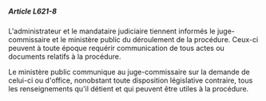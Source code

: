 ##### Article L621-8

L'administrateur et le mandataire judiciaire tiennent informés le juge-commissaire et le ministère public du déroulement de la procédure. Ceux-ci peuvent à toute époque requérir communication de tous actes ou documents relatifs à la procédure.

Le ministère public communique au juge-commissaire sur la demande de celui-ci ou d'office, nonobstant toute disposition législative contraire, tous les renseignements qu'il détient et qui peuvent être utiles à la procédure.


